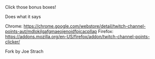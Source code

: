 Click those bonus boxes!

Does what it says

Chrome: https://chrome.google.com/webstore/detail/twitch-channel-points-aut/mdlokilgafgmaeojenoidfpjcacpllap
Firefox: https://addons.mozilla.org/en-US/firefox/addon/twitch-channel-points-clicker/

Fork by Joe Strach
